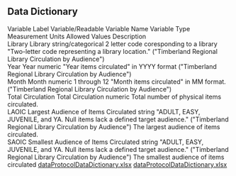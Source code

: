 ## Data Dictionary
Variable Label	Variable/Readable Variable Name	Variable Type	Measurement Units	Allowed Values	Description 				
Library	Library	string/categorical		2 letter code coresponding to a library	"Two-letter code representing a library location." ("Timberland Regional Library Circulation by Audience")				
Year	Year	numeric			"Year items circulated" in YYYY format ("Timberland Regional Library Circulation by Audience")				
Month	Month	numeric		1 through 12	"Month items circulated" in MM format. ("Timberland Regional Library Circulation by Audience")				
Total Circulation	Total Circulation	numeric			Total number of physical items circulated.				
LAOIC	Largest Audience of Items Circulated	string		"ADULT, EASY, JUVENILE, and YA. Null items lack a defined target audience." ("Timberland Regional Library Circulation by Audience")	The largest audience of items circulated.				
SAOIC	Smallest Audience of Items Circulated	string		"ADULT, EASY, JUVENILE, and YA. Null items lack a defined target audience." ("Timberland Regional Library Circulation by Audience")	The smallest audience of items circulated				[dataProtocolDataDictionary.xlsx](https://github.com/ramaHas/TimberlandLibrary/files/6110086/dataProtocolDataDictionary.xlsx)
[dataProtocolDataDictionary.xlsx](https://github.com/ramaHas/TimberlandLibrary/files/6110088/dataProtocolDataDictionary.xlsx)
